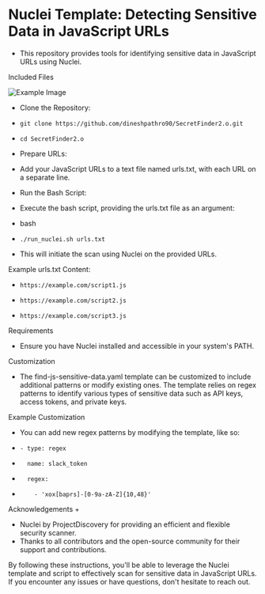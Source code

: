 # Nuclei Template: Detecting Sensitive Data in JavaScript URLs

- This repository provides tools for identifying sensitive data in JavaScript URLs using Nuclei.

Included Files

![Example Image](https://drive.google.com/file/d/1rM2ClTQ6ViwMt3GTI6MOKbzzjg4hH7YZ/view)

+ Clone the Repository:

+     git clone https://github.com/dineshpathro90/SecretFinder2.o.git
+     cd SecretFinder2.o




+ Prepare URLs:

+ Add your JavaScript URLs to a text file named urls.txt, with each URL on a separate line.




+ Run the Bash Script:

+ Execute the bash script, providing the urls.txt file as an argument:

+ bash

+     ./run_nuclei.sh urls.txt
+ This will initiate the scan using Nuclei on the provided URLs.

Example urls.txt Content:

+     https://example.com/script1.js
+     https://example.com/script2.js
+     https://example.com/script3.js



Requirements

+ Ensure you have Nuclei installed and accessible in your system's PATH.



Customization

+ The find-js-sensitive-data.yaml template can be customized to include additional patterns or modify existing ones. The template relies on regex patterns to identify various types of sensitive data such as API keys, access tokens, and private keys.

Example Customization

+ You can add new regex patterns by modifying the template, like so:

+     - type: regex 
+       name: slack_token 
+       regex: 
+         - 'xox[baprs]-[0-9a-zA-Z]{10,48}'



Acknowledgements
+   

+ Nuclei by ProjectDiscovery for providing an efficient and flexible security scanner.
+ Thanks to all contributors and the open-source community for their support and contributions.

By following these instructions, you'll be able to leverage the Nuclei template and script to effectively scan for sensitive data in JavaScript URLs. If you encounter any issues or have questions, don't hesitate to reach out.
